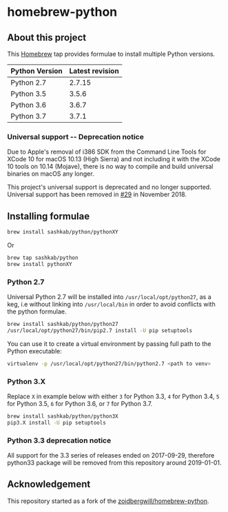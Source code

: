 # homebrew-python

## About this project

This [Homebrew](http://brew.sh) tap provides formulae to install multiple Python versions.

Python Version | Latest revision
---------------|----------------
Python 2.7     | 2.7.15
Python 3.5     | 3.5.6
Python 3.6     | 3.6.7
Python 3.7     | 3.7.1

### Universal support -- Deprecation notice

Due to Apple's removal of i386 SDK from the Command Line Tools for XCode 10 for macOS 10.13 (High Sierra) and not including it with the XCode 10 tools on  10.14 (Mojave), there is no way to compile and build universal binaries on macOS any longer.

This project's universal support is deprecated and no longer supported. Universal support has been removed in [#29][29] in November 2018.

## Installing formulae

```bash
brew install sashkab/python/pythonXY
```

Or

```bash
brew tap sashkab/python
brew install pythonXY
```

### Python 2.7

Universal Python 2.7 will be installed into `/usr/local/opt/python27`, as a keg, i.e without linking into `/usr/local/bin` in order to avoid conflicts with the python formulae.

```bash
brew install sashkab/python/python27
/usr/local/opt/python27/bin/pip2.7 install -U pip setuptools
```

You can use it to create a virtual environment by passing full path to the Python executable:

```bash
virtualenv -p /usr/local/opt/python27/bin/python2.7 <path to venv>
```

### Python 3.X

Replace `X` in example below with either `3` for Python 3.3, `4` for Python 3.4, `5` for Python 3.5, `6` for Python 3.6, or `7` for Python 3.7.

```bash
brew install sashkab/python/python3X
pip3.X install -U pip setuptools
```

### Python 3.3 deprecation notice

All support for the 3.3 series of releases ended on 2017-09-29, therefore python33 package will be removed from this repository around 2019-01-01.


## Acknowledgement

This repository started as a fork of the [zoidbergwill/homebrew-python][1].

[1]: https://github.com/zoidbergwill/homebrew-python
[29]: https://github.com/sashkab/homebrew-python/issues/29
